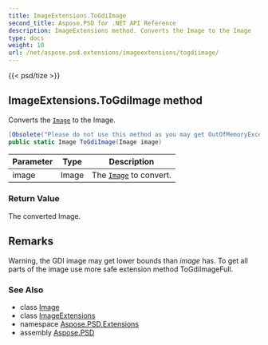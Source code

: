 ```yaml
---
title: ImageExtensions.ToGdiImage
second_title: Aspose.PSD for .NET API Reference
description: ImageExtensions method. Converts the Image to the Image
type: docs
weight: 10
url: /net/aspose.psd.extensions/imageextensions/togdiimage/
---
```

{{< psd/tize >}}
## ImageExtensions.ToGdiImage method

Converts the [`Image`](../../../aspose.psd/image/) to the Image.

```csharp
[Obsolete("Please do not use this method as you may get OutOfMemoryException if image is too large for GDI to fit.")]
public static Image ToGdiImage(Image image)
```

| Parameter | Type | Description |
| --- | --- | --- |
| image | Image | The [`Image`](../../../aspose.psd/image/) to convert. |

### Return Value

The converted Image.

## Remarks

Warning, the GDI image may get lower bounds than *image* has. To get all parts of the image use more safe extension method ToGdiImageFull.

### See Also

* class [Image](../../../aspose.psd/image/)
* class [ImageExtensions](../)
* namespace [Aspose.PSD.Extensions](../../../aspose.psd.extensions/)
* assembly [Aspose.PSD](../../../)


